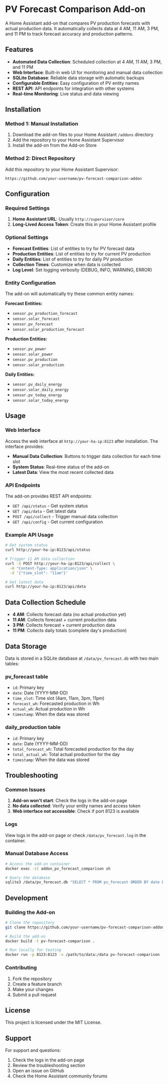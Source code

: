 # PV Forecast Comparison Add-on

A Home Assistant add-on that compares PV production forecasts with actual production data. It automatically collects data at 4 AM, 11 AM, 3 PM, and 11 PM to track forecast accuracy and production patterns.

## Features

- **Automated Data Collection**: Scheduled collection at 4 AM, 11 AM, 3 PM, and 11 PM
- **Web Interface**: Built-in web UI for monitoring and manual data collection
- **SQLite Database**: Reliable data storage with automatic backups
- **Configurable Entities**: Easy configuration of PV entity names
- **REST API**: API endpoints for integration with other systems
- **Real-time Monitoring**: Live status and data viewing

## Installation

### Method 1: Manual Installation

1. Download the add-on files to your Home Assistant `/addons` directory
2. Add the repository to your Home Assistant Supervisor
3. Install the add-on from the Add-on Store

### Method 2: Direct Repository

Add this repository to your Home Assistant Supervisor:

```
https://github.com/your-username/pv-forecast-comparison-addon
```

## Configuration

### Required Settings

1. **Home Assistant URL**: Usually `http://supervisor/core`
2. **Long-Lived Access Token**: Create this in your Home Assistant profile

### Optional Settings

- **Forecast Entities**: List of entities to try for PV forecast data
- **Production Entities**: List of entities to try for current PV production
- **Daily Entities**: List of entities to try for daily PV production
- **Collection Times**: Customize when data is collected
- **Log Level**: Set logging verbosity (DEBUG, INFO, WARNING, ERROR)

### Entity Configuration

The add-on will automatically try these common entity names:

**Forecast Entities:**
- `sensor.pv_production_forecast`
- `sensor.solar_forecast`
- `sensor.pv_forecast`
- `sensor.solar_production_forecast`

**Production Entities:**
- `sensor.pv_power`
- `sensor.solar_power`
- `sensor.pv_production`
- `sensor.solar_production`

**Daily Entities:**
- `sensor.pv_daily_energy`
- `sensor.solar_daily_energy`
- `sensor.pv_today_energy`
- `sensor.solar_today_energy`

## Usage

### Web Interface

Access the web interface at `http://your-ha-ip:8123` after installation. The interface provides:

- **Manual Data Collection**: Buttons to trigger data collection for each time slot
- **System Status**: Real-time status of the add-on
- **Latest Data**: View the most recent collected data

### API Endpoints

The add-on provides REST API endpoints:

- `GET /api/status` - Get system status
- `GET /api/data` - Get latest data
- `POST /api/collect` - Trigger manual data collection
- `GET /api/config` - Get current configuration

### Example API Usage

```bash
# Get system status
curl http://your-ha-ip:8123/api/status

# Trigger 11 AM data collection
curl -X POST http://your-ha-ip:8123/api/collect \
  -H "Content-Type: application/json" \
  -d '{"time_slot": "11am"}'

# Get latest data
curl http://your-ha-ip:8123/api/data
```

## Data Collection Schedule

- **4 AM**: Collects forecast data (no actual production yet)
- **11 AM**: Collects forecast + current production data
- **3 PM**: Collects forecast + current production data
- **11 PM**: Collects daily totals (complete day's production)

## Data Storage

Data is stored in a SQLite database at `/data/pv_forecast.db` with two main tables:

### pv_forecast table
- `id`: Primary key
- `date`: Date (YYYY-MM-DD)
- `time_slot`: Time slot (4am, 11am, 3pm, 11pm)
- `forecast_wh`: Forecasted production in Wh
- `actual_wh`: Actual production in Wh
- `timestamp`: When the data was stored

### daily_production table
- `id`: Primary key
- `date`: Date (YYYY-MM-DD)
- `total_forecast_wh`: Total forecasted production for the day
- `total_actual_wh`: Total actual production for the day
- `timestamp`: When the data was stored

## Troubleshooting

### Common Issues

1. **Add-on won't start**: Check the logs in the add-on page
2. **No data collected**: Verify your entity names and access token
3. **Web interface not accessible**: Check if port 8123 is available

### Logs

View logs in the add-on page or check `/data/pv_forecast.log` in the container.

### Manual Database Access

```bash
# Access the add-on container
docker exec -it addon_pv_forecast_comparison sh

# Query the database
sqlite3 /data/pv_forecast.db "SELECT * FROM pv_forecast ORDER BY date DESC LIMIT 10;"
```

## Development

### Building the Add-on

```bash
# Clone the repository
git clone https://github.com/your-username/pv-forecast-comparison-addon

# Build the add-on
docker build -t pv-forecast-comparison .

# Run locally for testing
docker run -p 8123:8123 -v /path/to/data:/data pv-forecast-comparison
```

### Contributing

1. Fork the repository
2. Create a feature branch
3. Make your changes
4. Submit a pull request

## License

This project is licensed under the MIT License.

## Support

For support and questions:

1. Check the logs in the add-on page
2. Review the troubleshooting section
3. Open an issue on GitHub
4. Check the Home Assistant community forums 